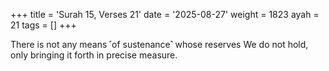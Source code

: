 +++
title = 'Surah 15, Verses 21'
date = '2025-08-27'
weight = 1823
ayah = 21
tags = []
+++

There is not any means ˹of sustenance˺ whose reserves We do not hold, only bringing it forth in precise measure.